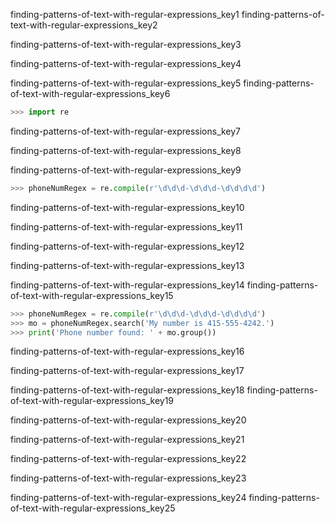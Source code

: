 finding-patterns-of-text-with-regular-expressions_key1
finding-patterns-of-text-with-regular-expressions_key2


finding-patterns-of-text-with-regular-expressions_key3


finding-patterns-of-text-with-regular-expressions_key4


finding-patterns-of-text-with-regular-expressions_key5
finding-patterns-of-text-with-regular-expressions_key6


```python
>>> import re
```
finding-patterns-of-text-with-regular-expressions_key7


finding-patterns-of-text-with-regular-expressions_key8


finding-patterns-of-text-with-regular-expressions_key9


```python
>>> phoneNumRegex = re.compile(r'\d\d\d-\d\d\d-\d\d\d\d')
```
finding-patterns-of-text-with-regular-expressions_key10


finding-patterns-of-text-with-regular-expressions_key11


finding-patterns-of-text-with-regular-expressions_key12


finding-patterns-of-text-with-regular-expressions_key13


finding-patterns-of-text-with-regular-expressions_key14
finding-patterns-of-text-with-regular-expressions_key15


```python
>>> phoneNumRegex = re.compile(r'\d\d\d-\d\d\d-\d\d\d\d')
>>> mo = phoneNumRegex.search('My number is 415-555-4242.')
>>> print('Phone number found: ' + mo.group())
```
finding-patterns-of-text-with-regular-expressions_key16


finding-patterns-of-text-with-regular-expressions_key17


finding-patterns-of-text-with-regular-expressions_key18
finding-patterns-of-text-with-regular-expressions_key19


finding-patterns-of-text-with-regular-expressions_key20


finding-patterns-of-text-with-regular-expressions_key21


finding-patterns-of-text-with-regular-expressions_key22


finding-patterns-of-text-with-regular-expressions_key23


finding-patterns-of-text-with-regular-expressions_key24
finding-patterns-of-text-with-regular-expressions_key25
